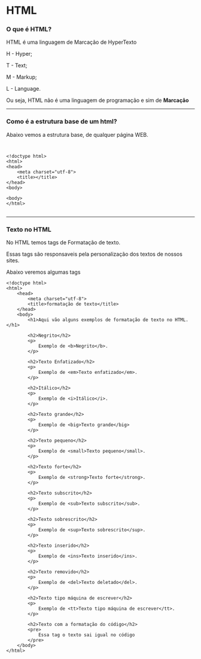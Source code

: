# HTML
### O que é HTML?
HTML é uma linguagem de Marcação de HyperTexto

H - Hyper;

T - Text;

M - Markup;

L - Language.

Ou seja, HTML não é uma linguagem de programação e sim de **Marcação**

***
### Como é a estrutura base de um html?

Abaixo vemos a estrutura base, de qualquer página WEB.

```


<!doctype html>
<html>
<head>
	<meta charset="utf-8">
	<title></title>
</head>
<body>

<body>
</html>


```

***
### Texto no HTML

No HTML temos tags de Formatação de texto. 

Essas tags são responsaveis pela personalização dos textos de nossos sites.

Abaixo veremos algumas tags

```
<!doctype html>
<html>
    <head>
        <meta charset="utf-8">
        <title>formatação de texto</title>
    </head>
    <body>
        <h1>Aqui vão alguns exemplos de formatação de texto no HTML.</h1>

        <h2>Negrito</h2>
        <p>
            Exemplo de <b>Negrito</b>.
        </p>
        
        <h2>Texto Enfatizado</h2>
        <p>
            Exemplo de <em>Texto enfatizado</em>.
        </p>
        
        <h2>Itálico</h2>            
        <p>
            Exemplo de <i>Itálico</i>.
        </p>
            
        <h2>Texto grande</h2>
        <p>
            Exemplo de <big>Texto grande</big>
        </p>

        <h2>Texto pequeno</h2>
        <p>
            Exemplo de <small>Texto pequeno</small>.
        </p>

        <h2>Texto forte</h2>
        <p>
            Exemplo de <strong>Texto forte</strong>.
        </p>

        <h2>Texto subscrito</h2>
        <p>
            Exemplo de <sub>Texto subscrito</sub>.
        </p>

        <h2>Texto sobrescrito</h2>
        <p>
            Exemplo de <sup>Texto sobrescrito</sup>.
        </p>

        <h2>Texto inserido</h2>
        <p>
            Exemplo de <ins>Texto inserido</ins>.
        </p>

        <h2>Texto removido</h2>
        <p>
            Exemplo de <del>Texto deletado</del>.
        </p>

        <h2>Texto tipo máquina de escrever</h2>
        <p>
            Exemplo de <tt>Texto tipo máquina de escrever</tt>.
        </p>

        <h2>Texto com a formatação do código</h2>
        <pre>
            Essa tag o texto sai igual no código
        </pre>
    </body>
</html>
```
